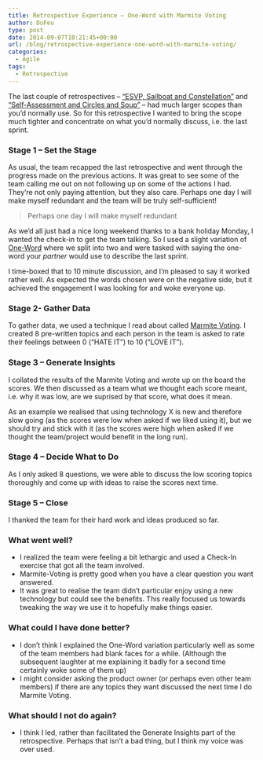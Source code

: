 ```yaml
---
title: Retrospective Experience – One-Word with Marmite Voting
author: DuFeu
type: post
date: 2014-09-07T10:21:45+00:00
url: /blog/retrospective-experience-one-word-with-marmite-voting/
categories:
  - Agile
tags:
  - Retrospective
---
```


The last couple of retrospectives &#8211; [&#8220;ESVP, Sailboat and Constellation&#8221;][1] and [&#8220;Self-Assessment and Circles and Soup&#8221;][2] &#8211; had much larger scopes than you&#8217;d normally use. So for this retrospective I wanted to bring the scope much tighter and concentrate on what you&#8217;d normally discuss, i.e. the last sprint.

### Stage 1 &#8211; Set the Stage

As usual, the team recapped the last retrospective and went through the progress made on the previous actions. It was great to see some of the team calling me out on not following up on some of the actions I had. They&#8217;re not only paying attention, but they also care. Perhaps one day I will make myself redundant and the team will be truly self-sufficient!

> Perhaps one day I will make myself redundant

As we&#8217;d all just had a nice long weekend thanks to a bank holiday Monday, I wanted the check-in to get the team talking. So I used a slight variation of [One-Word][3] where we split into two and were tasked with saying the one-word your _partner_ would use to describe the last sprint.

I time-boxed that to 10 minute discussion, and I&#8217;m pleased to say it worked rather well. As expected the words chosen were on the negative side, but it achieved the engagement I was looking for and woke everyone up.

### Stage 2- Gather Data

To gather data, we used a technique I read about called [Marmite Voting][4]​. I created 8 pre-written topics and each person in the team is asked to rate their feelings between 0 (&#8220;HATE IT&#8221;) to 10 (&#8220;LOVE IT&#8221;).

### Stage 3 &#8211; Generate Insights

I collated the results of the Marmite Voting and wrote up on the board the scores. We then discussed as a team what we thought each score meant, i.e. why it was low, are we suprised by that score, what does it mean.

As an example we realised that using technology X is new and therefore slow going (as the scores were low when asked if we liked using it), but we should try and stick with it (as the scores were high when asked if we thought the team/project would benefit in the long run).

### Stage 4 &#8211; Decide What to Do

As I only asked 8 questions, we were able to discuss the low scoring topics thoroughly and come up with ideas to raise the scores next time.

### Stage 5 &#8211; Close

I thanked the team for their hard work and ideas produced so far.

### What went well?

- I realized the team were feeling a bit lethargic and used a Check-In exercise that got all the team involved.
- Marmite-Voting is pretty good when you have a clear question you want answered.
- It was great to realise the team didn&#8217;t particular enjoy using a new technology but could see the benefits. This really focused us towards tweaking the way we use it to hopefully make things easier.

### What could I have done better?

- I don&#8217;t think I explained the One-Word variation particularly well as some of the team members had blank faces for a while. (Although the subsequent laughter at me explaining it badly for a second time certainly woke some of them up)
- I might consider asking the product owner (or perhaps even other team members) if there are any topics they want discussed the next time I do Marmite Voting.

### What should I not do again?

- I think I led, rather than facilitated the Generate Insights part of the retrospective. Perhaps that isn&#8217;t a bad thing, but I think my voice was over used.

[1]: /blog/scrum-retrospective-experience-esvp-sailboat-and-constellation/
[2]: /blog/retrospective-experience-self-assessment-plus-circles-and-soup/
[3]: http://www.funretrospectives.com/one-word/
[4]: http://scrumandkanban.co.uk/tag/marmite-voting/

